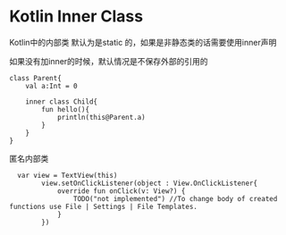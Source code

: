 # Kotlin Inner Class

Kotlin中的内部类 默认为是static 的，如果是非静态类的话需要使用inner声明

如果没有加inner的时候，默认情况是不保存外部的引用的
````
class Parent{
    val a:Int = 0

    inner class Child{
        fun hello(){
            println(this@Parent.a)
        }
    }
}
````

匿名内部类
````
  var view = TextView(this)
        view.setOnClickListener(object : View.OnClickListener{
            override fun onClick(v: View?) {
                TODO("not implemented") //To change body of created functions use File | Settings | File Templates.
            }
        })

````